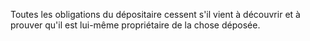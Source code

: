   
 Toutes les obligations du dépositaire cessent s'il vient à découvrir et à prouver qu'il est lui-même propriétaire de la chose déposée.  

  
